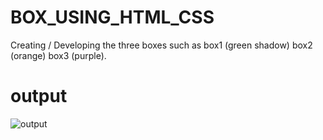 # BOX_USING_HTML_CSS
Creating / Developing the three boxes such as box1 (green shadow) box2 (orange) box3 (purple).

# output 
![output](https://github.com/DeepikaA2004/BOX_USING_HTML_CSS/assets/110418508/d17d6d36-a6cd-43ff-ae49-e48050d0d03b)
